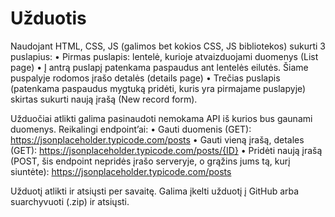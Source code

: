 # Užduotis

Naudojant HTML, CSS, JS (galimos bet kokios CSS, JS bibliotekos) sukurti 3 puslapius:
•	Pirmas puslapis: lentelė, kurioje atvaizduojami duomenys (List page)
•	Į antrą puslapį patenkama paspaudus ant lentelės eilutės. Šiame puspalyje rodomos įrašo detalės (details page)
•	Trečias puslapis (patenkama paspaudus mygtuką pridėti, kuris yra pirmajame puslapyje) skirtas sukurti naują įrašą (New record form).

Užduočiai atlikti galima pasinaudoti nemokama API iš kurios bus gaunami duomenys.
Reikalingi endpoint’ai:
•	Gauti duomenis (GET): https://jsonplaceholder.typicode.com/posts
•	Gauti vieną įrašą, detales (GET): https://jsonplaceholder.typicode.com/posts/{ID}
•	Pridėti naują įrašą (POST, šis endpoint nepridės įrašo serveryje, o grąžins jums tą, kurį siuntėte): https://jsonplaceholder.typicode.com/posts

Užduotį atlikti ir atsiųsti per savaitę.
Galima įkelti užduotį į GitHub arba suarchyvuoti (.zip) ir atsiųsti.

